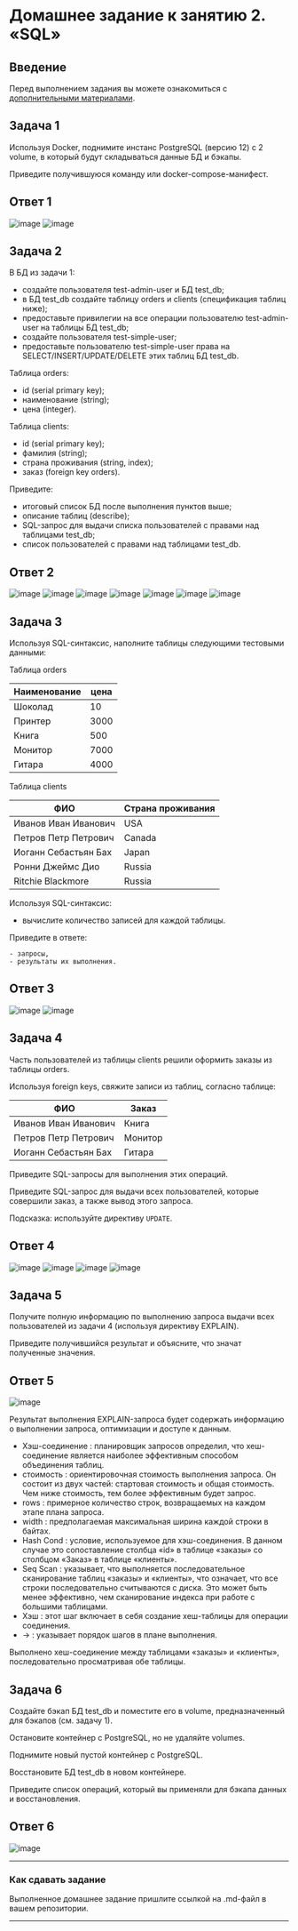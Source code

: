 # Домашнее задание к занятию 2. «SQL»

## Введение

Перед выполнением задания вы можете ознакомиться с 
[дополнительными материалами](https://github.com/netology-code/virt-homeworks/blob/virt-11/additional/README.md).

## Задача 1

Используя Docker, поднимите инстанс PostgreSQL (версию 12) c 2 volume, 
в который будут складываться данные БД и бэкапы.

Приведите получившуюся команду или docker-compose-манифест.

## Ответ 1

![image](https://github.com/bezymel/bd-dev-homeworks/assets/129361495/427a47e0-37da-41a0-9cd3-18c1abe9fb19)
![image](https://github.com/bezymel/bd-dev-homeworks/assets/129361495/d157f020-d6fe-4284-a50c-74bc448206e4)


## Задача 2

В БД из задачи 1: 

- создайте пользователя test-admin-user и БД test_db;
- в БД test_db создайте таблицу orders и clients (спeцификация таблиц ниже);
- предоставьте привилегии на все операции пользователю test-admin-user на таблицы БД test_db;
- создайте пользователя test-simple-user;
- предоставьте пользователю test-simple-user права на SELECT/INSERT/UPDATE/DELETE этих таблиц БД test_db.

Таблица orders:

- id (serial primary key);
- наименование (string);
- цена (integer).

Таблица clients:

- id (serial primary key);
- фамилия (string);
- страна проживания (string, index);
- заказ (foreign key orders).

Приведите:

- итоговый список БД после выполнения пунктов выше;
- описание таблиц (describe);
- SQL-запрос для выдачи списка пользователей с правами над таблицами test_db;
- список пользователей с правами над таблицами test_db.

## Ответ 2

![image](https://github.com/bezymel/bd-dev-homeworks/assets/129361495/75ea5b71-b78a-4431-a9ab-422fa837e56c)
![image](https://github.com/bezymel/bd-dev-homeworks/assets/129361495/e1d3ac5f-26d8-4901-9631-296ca6d9b3a8)
![image](https://github.com/bezymel/bd-dev-homeworks/assets/129361495/2d3c0d75-7f32-4782-a69d-6d831047275c)
![image](https://github.com/bezymel/bd-dev-homeworks/assets/129361495/d305fc2c-da6b-4778-9a06-8d96418c9755)
![image](https://github.com/bezymel/bd-dev-homeworks/assets/129361495/dadec47e-6043-41b1-83df-9ebc9800850d)
![image](https://github.com/bezymel/bd-dev-homeworks/assets/129361495/2f7c62eb-3a27-4d68-9a63-7d8d825ccf21)
![image](https://github.com/bezymel/bd-dev-homeworks/assets/129361495/558e9f9d-f157-4bf1-b716-363f7985ef90)


## Задача 3

Используя SQL-синтаксис, наполните таблицы следующими тестовыми данными:

Таблица orders

|Наименование|цена|
|------------|----|
|Шоколад| 10 |
|Принтер| 3000 |
|Книга| 500 |
|Монитор| 7000|
|Гитара| 4000|

Таблица clients

|ФИО|Страна проживания|
|------------|----|
|Иванов Иван Иванович| USA |
|Петров Петр Петрович| Canada |
|Иоганн Себастьян Бах| Japan |
|Ронни Джеймс Дио| Russia|
|Ritchie Blackmore| Russia|

Используя SQL-синтаксис:
- вычислите количество записей для каждой таблицы.

Приведите в ответе:

    - запросы,
    - результаты их выполнения.

## Ответ 3

![image](https://github.com/bezymel/bd-dev-homeworks/assets/129361495/45576775-f057-4f39-83bb-ae67d55a1cff)
![image](https://github.com/bezymel/bd-dev-homeworks/assets/129361495/8f060d85-762f-46cf-9272-c4811060f83a)

## Задача 4

Часть пользователей из таблицы clients решили оформить заказы из таблицы orders.

Используя foreign keys, свяжите записи из таблиц, согласно таблице:

|ФИО|Заказ|
|------------|----|
|Иванов Иван Иванович| Книга |
|Петров Петр Петрович| Монитор |
|Иоганн Себастьян Бах| Гитара |

Приведите SQL-запросы для выполнения этих операций.

Приведите SQL-запрос для выдачи всех пользователей, которые совершили заказ, а также вывод этого запроса.
 
Подсказка: используйте директиву `UPDATE`.

## Ответ 4

![image](https://github.com/bezymel/bd-dev-homeworks/assets/129361495/3b4a3df9-6597-4a5c-9239-802e104f9336)
![image](https://github.com/bezymel/bd-dev-homeworks/assets/129361495/09673773-8a14-44a4-b3df-e643b6b0ea05)
![image](https://github.com/bezymel/bd-dev-homeworks/assets/129361495/46615f3e-c4b0-41f9-8b9d-4f29f75da576)
![image](https://github.com/bezymel/bd-dev-homeworks/assets/129361495/0385ca68-e32a-4a80-bc1e-deb5499b8f7e)


## Задача 5

Получите полную информацию по выполнению запроса выдачи всех пользователей из задачи 4 
(используя директиву EXPLAIN).

Приведите получившийся результат и объясните, что значат полученные значения.

## Ответ 5

![image](https://github.com/bezymel/bd-dev-homeworks/assets/129361495/38da7a2b-2381-40bf-a628-db5759126eeb)

Результат выполнения EXPLAIN-запроса будет содержать информацию о выполнении запроса, оптимизации и доступе к данным.
- Хэш-соединение : планировщик запросов определил, что хеш-соединение является наиболее эффективным способом объединения таблиц.
- стоимость : ориентировочная стоимость выполнения запроса. Он состоит из двух частей: стартовая стоимость и общая стоимость. Чем ниже стоимость, тем более эффективным будет запрос.
- rows : примерное количество строк, возвращаемых на каждом этапе плана запроса.
- width : предполагаемая максимальная ширина каждой строки в байтах.
- Hash Cond : условие, используемое для хэш-соединения. В данном случае это сопоставление столбца «id» в таблице «заказы» со столбцом «Заказ» в таблице «клиенты».
- Seq Scan : указывает, что выполняется последовательное сканирование таблиц «заказы» и «клиенты», что означает, что все строки последовательно считываются с диска. Это может быть менее эффективно, чем сканирование индекса при работе с большими таблицами.
- Хэш : этот шаг включает в себя создание хеш-таблицы для операции соединения.
- -> : указывает порядок шагов в плане выполнения.

Выполнено хеш-соединение между таблицами «заказы» и «клиенты», последовательно просматривая обе таблицы. 

## Задача 6

Создайте бэкап БД test_db и поместите его в volume, предназначенный для бэкапов (см. задачу 1).

Остановите контейнер с PostgreSQL, но не удаляйте volumes.

Поднимите новый пустой контейнер с PostgreSQL.

Восстановите БД test_db в новом контейнере.

Приведите список операций, который вы применяли для бэкапа данных и восстановления. 

## Ответ 6

![image](https://github.com/bezymel/bd-dev-homeworks/assets/129361495/7005d60f-624c-4839-81a7-fa63c5dc6b2b)


---

### Как cдавать задание

Выполненное домашнее задание пришлите ссылкой на .md-файл в вашем репозитории.

---

